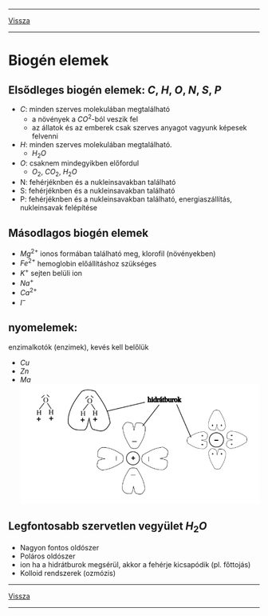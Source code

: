 
---

[Vissza](../biologia.md)

---

# Biogén elemek
## Elsődleges biogén elemek: $C$, $H$, $O$, $N$, $S$, $P$
- $C$: minden szerves molekulában megtalálható
    - a növények a $CO^{2}$-ból veszik fel
    - az állatok és az emberek csak szerves anyagot vagyunk képesek felvenni
- $H$: minden szerves molekulában megtalálható.
    - $H_{2}O$
- $O$: csaknem mindegyikben előfordul
    - $O_{2}$, $CO_{2}$, $H_{2}O$
- N: fehérjéknben és a nukleinsavakban található
- S: fehérjéknben és a nukleinsavakban található
- P: fehérjéknben és a nukleinsavakban található, energiaszállítás, nukleinsavak felépítése
## Másodlagos biogén elemek
- $Mg^{2+}$ ionos formában található meg, klorofil (növényekben)
- $Fe^{2+}$ hemoglobin előállításhoz szükséges
- $K^{+}$ sejten belüli ion
- $Na^{+}$ 
- $Ca^{2+}$
- $I^{-}$
## nyomelemek:
enzimalkotók (enzimek), kevés kell belőlük
- $Cu$
- $Zn$
- $Ma$
![nyomelemek](../images/biologia-sejtek-001.svg)
## Legfontosabb szervetlen vegyület $H_{2}O$
- Nagyon fontos oldószer
- Poláros oldószer
- ion ha a hidrátburok megsérül, akkor a fehérje kicsapódik (pl. főttojás)
- Kolloid rendszerek (ozmózis)

---

[Vissza](../biologia.md)

---